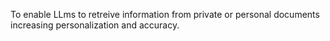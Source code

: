 To enable LLms to retreive information from private or personal documents increasing personalization and accuracy.

